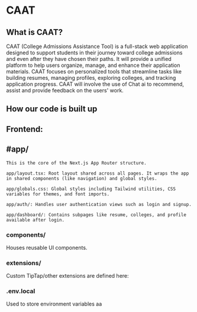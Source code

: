 # CAAT

## What is CAAT?

CAAT (College Admissions Assistance Tool) is a full-stack web application designed to support students in their journey toward college admissions and even after they have chosen their paths. It will provide a unified platform to help users organize, manage, and enhance their application materials. CAAT focuses on personalized tools that streamline tasks like building resumes, managing profiles, exploring colleges, and tracking application progress. CAAT will involve the use of Chat ai to recommend, assist and provide feedback on the users' work.

## How our code is built up

## Frontend:

## #app/

    This is the core of the Next.js App Router structure.

    app/layout.tsx: Root layout shared across all pages. It wraps the app in shared components (like navigation) and global styles.

    app/globals.css: Global styles including Tailwind utilities, CSS variables for themes, and font imports.

    app/auth/: Handles user authentication views such as login and signup.

    app/dashboard/: Contains subpages like resume, colleges, and profile available after login.

### components/

Houses reusable UI components.

### extensions/

Custom TipTap/other extensions are defined here:

### .env.local

Used to store environment variables aa
